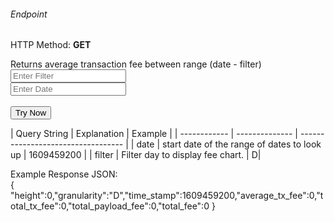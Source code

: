 <h6>Endpoint</h6>

<p id="endpoint"></p>

HTTP Method: **GET**

Returns average transaction fee between range (date - filter)
<input class="md-input" placeholder="Enter Filter" id="filter" width="100"></input><br/>
<input class="md-input" placeholder="Enter Date" id="date"></input><br/><br/>
<button class="md-button" onclick="tryNow()">Try Now</button>
<script>
   document.getElementById("endpoint").innerHTML =`https://dev-stoa-boascan.bosagora.com/average_fee_chart?filter=${document.getElementById("filter").value || "D"}&date=${document.getElementById("date").value || "1609459200"}`
    function tryNow(){
        document.getElementById("showResult").innerHTML =""
        document.getElementById("endpoint").innerHTML =""
        fetch(`https://dev-stoa-boascan.bosagora.com/average_fee_chart?filter=${document.getElementById("filter").value || "D"}&date=${document.getElementById("date").value || "1609459200"}`).then((res) => {
            res.json().then((res) => {
                document.getElementById("showResult").innerHTML = JSON.stringify(res[0])
                document.getElementById("endpoint").innerHTML =`https://dev-stoa-boascan.bosagora.com/average_fee_chart?filter=${document.getElementById("filter").value || "D"}&date=${document.getElementById("date").value || "1609459200"}`
                })
        }).catch((err) => {
            console.log(err)
        })
    }
</script>
<p id="showResult"></p>
| Query String | Explanation    | Example                            |
| ------------ | -------------- | ---------------------------------- |
| date         | start date of the range of dates to look up | 1609459200 |
| filter   | Filter day to display fee chart. | D|

Example Response JSON:<br/>
{
    "height":0,"granularity":"D","time_stamp":1609459200,"average_tx_fee":0,"total_tx_fee":0,"total_payload_fee":0,"total_fee":0
}
